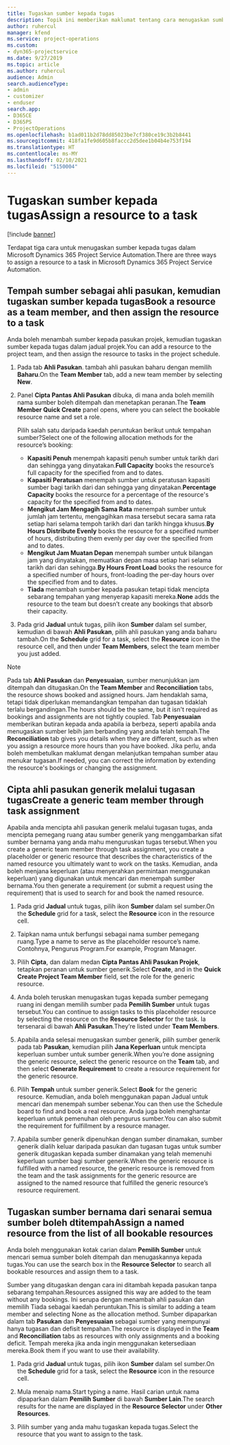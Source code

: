```yaml
---
title: Tugaskan sumber kepada tugas
description: Topik ini memberikan maklumat tentang cara menugaskan sumber kepada tugas.
author: ruhercul
manager: kfend
ms.service: project-operations
ms.custom:
- dyn365-projectservice
ms.date: 9/27/2019
ms.topic: article
ms.author: ruhercul
audience: Admin
search.audienceType:
- admin
- customizer
- enduser
search.app:
- D365CE
- D365PS
- ProjectOperations
ms.openlocfilehash: b1ad011b2d78dd85023be7cf380ce19c3b2b8441
ms.sourcegitcommit: 418fa1fe9d605b8faccc2d5dee1b04b4e753f194
ms.translationtype: HT
ms.contentlocale: ms-MY
ms.lasthandoff: 02/10/2021
ms.locfileid: "5150004"
---
```

# <a name="assign-a-resource-to-a-task"></a><span data-ttu-id="c79c7-103">Tugaskan sumber kepada tugas</span><span class="sxs-lookup"><span data-stu-id="c79c7-103">Assign a resource to a task</span></span>

[!include [banner](../includes/psa-now-project-operations.md)]

<span data-ttu-id="c79c7-104">Terdapat tiga cara untuk menugaskan sumber kepada tugas dalam Microsoft Dynamics 365 Project Service Automation.</span><span class="sxs-lookup"><span data-stu-id="c79c7-104">There are three ways to assign a resource to a task in Microsoft Dynamics 365 Project Service Automation.</span></span>

## <a name="book-a-resource-as-a-team-member-and-then-assign-the-resource-to-a-task"></a><span data-ttu-id="c79c7-105">Tempah sumber sebagai ahli pasukan, kemudian tugaskan sumber kepada tugas</span><span class="sxs-lookup"><span data-stu-id="c79c7-105">Book a resource as a team member, and then assign the resource to a task</span></span>

<span data-ttu-id="c79c7-106">Anda boleh menambah sumber kepada pasukan projek, kemudian tugaskan sumber kepada tugas dalam jadual projek.</span><span class="sxs-lookup"><span data-stu-id="c79c7-106">You can add a resource to the project team, and then assign the resource to tasks in the project schedule.</span></span>

1. <span data-ttu-id="c79c7-107">Pada tab **Ahli Pasukan**. tambah ahli pasukan baharu dengan memilih **Baharu**.</span><span class="sxs-lookup"><span data-stu-id="c79c7-107">On the **Team Member** tab, add a new team member by selecting **New**.</span></span> 

2. <span data-ttu-id="c79c7-108">Panel **Cipta Pantas Ahli Pasukan** dibuka, di mana anda boleh memilih nama sumber boleh ditempah dan menetapkan peranan.</span><span class="sxs-lookup"><span data-stu-id="c79c7-108">The **Team Member Quick Create** panel opens, where you can select the bookable resource name and set a role.</span></span> 

    <span data-ttu-id="c79c7-109">Pilih salah satu daripada kaedah peruntukan berikut untuk tempahan sumber?</span><span class="sxs-lookup"><span data-stu-id="c79c7-109">Select one of the following allocation methods for the resource’s booking:</span></span>

    - <span data-ttu-id="c79c7-110">**Kapasiti Penuh** menempah kapasiti penuh sumber untuk tarikh dari dan sehingga yang dinyatakan.</span><span class="sxs-lookup"><span data-stu-id="c79c7-110">**Full Capacity** books the resource’s full capacity for the specified from and to dates.</span></span>
    - <span data-ttu-id="c79c7-111">**Kapasiti Peratusan** menempah sumber untuk peratusan kapasiti sumber bagi tarikh dari dan sehingga yang dinyatakan.</span><span class="sxs-lookup"><span data-stu-id="c79c7-111">**Percentage Capacity** books the resource for a percentage of the resource's capacity for the specified from and to dates.</span></span>
    - <span data-ttu-id="c79c7-112">**Mengikut Jam Mengagih Sama Rata** menempah sumber untuk jumlah jam tertentu, mengagihkan masa tersebut secara sama rata setiap hari selama tempoh tarikh dari dan tarikh hingga khusus.</span><span class="sxs-lookup"><span data-stu-id="c79c7-112">**By Hours Distribute Evenly** books the resource for a specified number of hours, distributing them evenly per day over the specified from and to dates.</span></span>
    - <span data-ttu-id="c79c7-113">**Mengikut Jam Muatan Depan** menempah sumber untuk bilangan jam yang dinyatakan, memuatkan depan masa setiap hari selama tarikh dari dan sehingga.</span><span class="sxs-lookup"><span data-stu-id="c79c7-113">**By Hours Front Load** books the resource for a specified number of hours, front-loading the per-day hours over the specified from and to dates.</span></span>
    - <span data-ttu-id="c79c7-114">**Tiada** menambah sumber kepada pasukan tetapi tidak mencipta sebarang tempahan yang menyerap kapasiti mereka.</span><span class="sxs-lookup"><span data-stu-id="c79c7-114">**None** adds the resource to the team but doesn’t create any bookings that absorb their capacity.</span></span>

3. <span data-ttu-id="c79c7-115">Pada grid **Jadual** untuk tugas, pilih ikon **Sumber** dalam sel sumber, kemudian di bawah **Ahli Pasukan**, pilih ahli pasukan yang anda baharu tambah.</span><span class="sxs-lookup"><span data-stu-id="c79c7-115">On the **Schedule** grid for a task, select the **Resource** icon in the resource cell, and then under **Team Members**, select the team member you just added.</span></span> 

> [!NOTE]
> <span data-ttu-id="c79c7-116">Pada tab **Ahli Pasukan** dan **Penyesuaian**, sumber menunjukkan jam ditempah dan ditugaskan.</span><span class="sxs-lookup"><span data-stu-id="c79c7-116">On the **Team Member** and **Reconciliation** tabs, the resource shows booked and assigned hours.</span></span> <span data-ttu-id="c79c7-117">Jam hendaklah sama, tetapi tidak diperlukan memandangkan tempahan dan tugasan tidaklah terlalu bergandingan.</span><span class="sxs-lookup"><span data-stu-id="c79c7-117">The hours should be the same, but it isn't required as bookings and assignments are not tightly coupled.</span></span> <span data-ttu-id="c79c7-118">Tab **Penyesuaian** memberikan butiran kepada anda apabila ia berbeza, seperti apabila anda menugaskan sumber lebih jam berbanding yang anda telah tempah.</span><span class="sxs-lookup"><span data-stu-id="c79c7-118">The **Reconciliation** tab gives you details when they are different, such as when you assign a resource more hours than you have booked.</span></span> <span data-ttu-id="c79c7-119">Jika perlu, anda boleh membetulkan maklumat dengan melanjutkan tempahan sumber atau menukar tugasan.</span><span class="sxs-lookup"><span data-stu-id="c79c7-119">If needed, you can correct the information by extending the resource's bookings or changing the assignment.</span></span>

## <a name="create-a-generic-team-member-through-task-assignment"></a><span data-ttu-id="c79c7-120">Cipta ahli pasukan generik melalui tugasan tugas</span><span class="sxs-lookup"><span data-stu-id="c79c7-120">Create a generic team member through task assignment</span></span>

<span data-ttu-id="c79c7-121">Apabila anda mencipta ahli pasukan generik melalui tugasan tugas, anda mencipta pemegang ruang atau sumber generik yang menggambarkan sifat sumber bernama yang anda mahu menguruskan tugas tersebut.</span><span class="sxs-lookup"><span data-stu-id="c79c7-121">When you create a generic team member through task assignment, you create a placeholder or generic resource that describes the characteristics of the named resource you ultimately want to work on the tasks.</span></span> <span data-ttu-id="c79c7-122">Kemudian, anda boleh menjana keperluan (atau menyerahkan permintaan menggunakan keperluan) yang digunakan untuk mencari dan menempah sumber bernama.</span><span class="sxs-lookup"><span data-stu-id="c79c7-122">You then generate a requirement (or submit a request using the requirement) that is used to search for and book the named resource.</span></span>

1. <span data-ttu-id="c79c7-123">Pada grid **Jadual** untuk tugas, pilih ikon **Sumber** dalam sel sumber.</span><span class="sxs-lookup"><span data-stu-id="c79c7-123">On the **Schedule** grid for a task, select the **Resource** icon in the resource cell.</span></span>

2. <span data-ttu-id="c79c7-124">Taipkan nama untuk berfungsi sebagai nama sumber pemegang ruang.</span><span class="sxs-lookup"><span data-stu-id="c79c7-124">Type a name to serve as the placeholder resource’s name.</span></span> <span data-ttu-id="c79c7-125">Contohnya, Pengurus Program.</span><span class="sxs-lookup"><span data-stu-id="c79c7-125">For example, Program Manager.</span></span>

3. <span data-ttu-id="c79c7-126">Pilih **Cipta**, dan dalam medan **Cipta Pantas Ahli Pasukan Projek**, tetapkan peranan untuk sumber generik.</span><span class="sxs-lookup"><span data-stu-id="c79c7-126">Select **Create**, and in the **Quick Create Project Team Member** field, set the role for the generic resource.</span></span>

4. <span data-ttu-id="c79c7-127">Anda boleh teruskan menugaskan tugas kepada sumber pemegang ruang ini dengan memilih sumber pada **Pemilih Sumber** untuk tugas tersebut.</span><span class="sxs-lookup"><span data-stu-id="c79c7-127">You can continue to assign tasks to this placeholder resource by selecting the resource on the **Resource Selector** for the task.</span></span> <span data-ttu-id="c79c7-128">Ia tersenarai di bawah **Ahli Pasukan**.</span><span class="sxs-lookup"><span data-stu-id="c79c7-128">They’re listed under **Team Members**.</span></span>

5. <span data-ttu-id="c79c7-129">Apabila anda selesai menugaskan sumber generik, pilih sumber generik pada tab **Pasukan**, kemudian pilih **Jana Keperluan** untuk mencipta keperluan sumber untuk sumber generik.</span><span class="sxs-lookup"><span data-stu-id="c79c7-129">When you’re done assigning the generic resource, select the generic resource on the **Team** tab, and then select **Generate Requirement** to create a resource requirement for the generic resource.</span></span>

6. <span data-ttu-id="c79c7-130">Pilih **Tempah** untuk sumber generik.</span><span class="sxs-lookup"><span data-stu-id="c79c7-130">Select **Book** for the generic resource.</span></span> <span data-ttu-id="c79c7-131">Kemudian, anda boleh menggunakan papan Jadual untuk mencari dan menempah sumber sebenar.</span><span class="sxs-lookup"><span data-stu-id="c79c7-131">You can then use the Schedule board to find and book a real resource.</span></span> <span data-ttu-id="c79c7-132">Anda juga boleh menghantar keperluan untuk pemenuhan oleh pengurus sumber.</span><span class="sxs-lookup"><span data-stu-id="c79c7-132">You can also submit the requirement for fulfillment by a resource manager.</span></span>

7. <span data-ttu-id="c79c7-133">Apabila sumber generik dipenuhkan dengan sumber dinamakan, sumber generik dialih keluar daripada pasukan dan tugasan tugas untuk sumber generik ditugaskan kepada sumber dinamakan yang telah memenuhi keperluan sumber bagi sumber generik.</span><span class="sxs-lookup"><span data-stu-id="c79c7-133">When the generic resource is fulfilled with a named resource, the generic resource is removed from the team and the task assignments for the generic resource are assigned to the named resource that fulfilled the generic resource’s resource requirement.</span></span>

## <a name="assign-a-named-resource-from-the-list-of-all-bookable-resources"></a><span data-ttu-id="c79c7-134">Tugaskan sumber bernama dari senarai semua sumber boleh dtitempah</span><span class="sxs-lookup"><span data-stu-id="c79c7-134">Assign a named resource from the list of all bookable resources</span></span>

<span data-ttu-id="c79c7-135">Anda boleh menggunakan kotak carian dalam **Pemilih Sumber** untuk mencari semua sumber boleh ditempah dan menugaskannya kepada tugas.</span><span class="sxs-lookup"><span data-stu-id="c79c7-135">You can use the search box in the **Resource Selector** to search all bookable resources and assign them to a task.</span></span>

<span data-ttu-id="c79c7-136">Sumber yang ditugaskan dengan cara ini ditambah kepada pasukan tanpa sebarang tempahan.</span><span class="sxs-lookup"><span data-stu-id="c79c7-136">Resources assigned this way are added to the team without any bookings.</span></span> <span data-ttu-id="c79c7-137">Ini serupa dengan menambah ahli pasukan dan memilih Tiada sebagai kaedah peruntukan.</span><span class="sxs-lookup"><span data-stu-id="c79c7-137">This is similar to adding a team member and selecting None as the allocation method.</span></span> <span data-ttu-id="c79c7-138">Sumber dipaparkan dalam tab **Pasukan** dan **Penyesuaian** sebagai sumber yang mempunyai hanya tugasan dan defisit tempahan.</span><span class="sxs-lookup"><span data-stu-id="c79c7-138">The resource is displayed in the **Team** and **Reconciliation** tabs as resources with only assignments and a booking deficit.</span></span> <span data-ttu-id="c79c7-139">Tempah mereka jika anda ingin menggunakan ketersediaan mereka.</span><span class="sxs-lookup"><span data-stu-id="c79c7-139">Book them if you want to use their availability.</span></span>

1. <span data-ttu-id="c79c7-140">Pada grid **Jadual** untuk tugas, pilih ikon **Sumber** dalam sel sumber.</span><span class="sxs-lookup"><span data-stu-id="c79c7-140">On the **Schedule** grid for a task, select the **Resource** icon in the resource cell.</span></span>

2. <span data-ttu-id="c79c7-141">Mula menaip nama.</span><span class="sxs-lookup"><span data-stu-id="c79c7-141">Start typing a name.</span></span> <span data-ttu-id="c79c7-142">Hasil carian untuk nama dipaparkan dalam **Pemilih Sumber** di bawah **Sumber Lain**.</span><span class="sxs-lookup"><span data-stu-id="c79c7-142">The search results for the name are displayed in the **Resource Selector** under **Other Resources**.</span></span>

3. <span data-ttu-id="c79c7-143">Pilih sumber yang anda mahu tugaskan kepada tugas.</span><span class="sxs-lookup"><span data-stu-id="c79c7-143">Select the resource that you want to assign to the task.</span></span>

